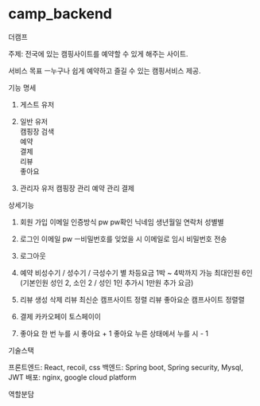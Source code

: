 # camp_backend

더캠프

주제: 전국에 있는 캠핑사이트를 예약할 수 있게 해주는 사이트.


서비스 목표 
ㅡ누구나 쉽게 예약하고 즐길 수 있는 캠핑서비스 제공.




기능 명세

1. 게스트 유저


2. 일반 유저 
<br>캠핑장 검색
<br>예약
<br>결제
<br>리뷰
<br>좋아요

3. 관리자 유저
캠핑장 관리
예약 관리
결제





상세기능

1. 회원 가입
이메일 인증방식
pw
pw확인
닉네임
생년월일
연락처
성별별

2. 로그인
이메일
pw
ㅡ비밀번호를 잊었을 시 이메일로 임시 비밀번호 전송

3. 로그아웃

4. 예약
비성수기 / 성수기 / 극성수기 별 차등요금
1박 ~ 4박까지 가능
최대인원 6인 (기본인원 성인 2, 소인 2 / 성인 1인 추가시 1만원 추가 요금)


5. 리뷰
생성
삭제
리뷰 최신순 캠프사이트 정렬
리뷰 좋아요순 캠프사이트 정렬렬

6. 결제
카카오페이
토스페이이

7. 좋아요
한 번 누를 시 좋아요 + 1
좋아요 누른 상태에서 누를 시 - 1



기술스택

프론트엔드: React, recoil, css
백엔드: Spring boot, Spring security, Mysql, JWT
배포: nginx, google cloud platform

역할분담



